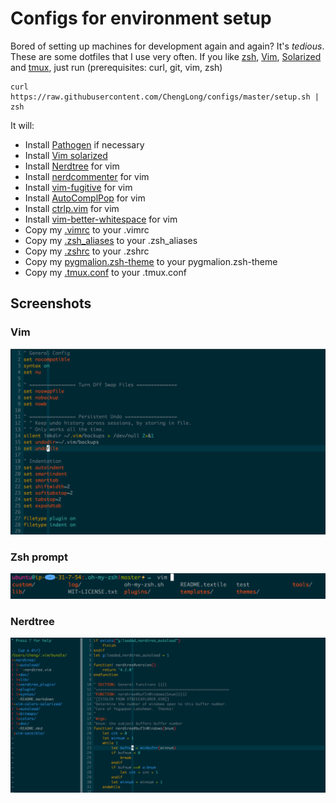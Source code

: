 # Configs for environment setup

Bored of setting up machines for development again and again? It's *tedious*.
These are some dotfiles that I use very often. If you like [zsh](http://www.zsh.org/), [Vim](http://www.vim.org/), [Solarized](http://ethanschoonover.com/solarized) and [tmux](http://tmux.sourceforge.net/), just run
(prerequisites: curl, git, vim, zsh)

    curl https://raw.githubusercontent.com/ChengLong/configs/master/setup.sh | zsh

It will:

* Install [Pathogen](https://github.com/tpope/vim-pathogen) if necessary
* Install [Vim solarized](https://github.com/altercation/vim-colors-solarized)
* Install [Nerdtree](https://github.com/scrooloose/nerdtree) for vim
* Install [nerdcommenter](https://github.com/scrooloose/nerdcommenter) for vim
* Install [vim-fugitive](https://github.com/tpope/vim-fugitive) for vim
* Install [AutoComplPop](https://github.com/vim-scripts/AutoComplPop) for vim
* Install [ctrlp.vim](https://github.com/kien/ctrlp.vim) for vim
* Install [vim-better-whitespace](https://github.com/ntpeters/vim-better-whitespace) for vim
* Copy my [.vimrc](https://raw.github.com/ChengLong/configs/master/.vimrc) to your .vimrc
* Copy my [.zsh_aliases](https://raw.github.com/ChengLong/configs/master/.zsh_aliases) to your .zsh_aliases
* Copy my [.zshrc](https://raw.github.com/ChengLong/configs/master/.zshrc) to your .zshrc
* Copy my [pygmalion.zsh-theme](https://raw.github.com/ChengLong/configs/master/pygmalion.zsh-theme) to your pygmalion.zsh-theme
* Copy my [.tmux.conf](https://raw.github.com/ChengLong/configs/master/.tmux.conf) to your .tmux.conf

## Screenshots

### Vim
![vim](/images/vim.png)

### Zsh prompt
![zsh](/images/zsh.png)

### Nerdtree
![nerdtree](/images/nerdtree.png)
